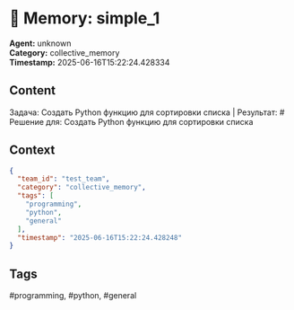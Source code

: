 # 🧠 Memory: simple_1

**Agent:** unknown  
**Category:** collective_memory  
**Timestamp:** 2025-06-16T15:22:24.428334

## Content
Задача: Создать Python функцию для сортировки списка | Результат: # Решение для: Создать Python функцию для сортировки списка

## Context
```json
{
  "team_id": "test_team",
  "category": "collective_memory",
  "tags": [
    "programming",
    "python",
    "general"
  ],
  "timestamp": "2025-06-16T15:22:24.428248"
}
```

## Tags
#programming, #python, #general

